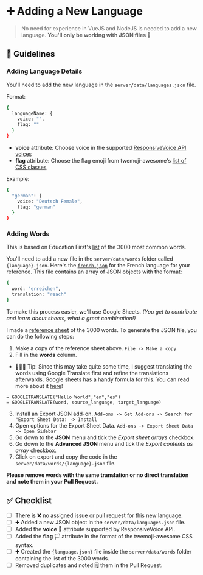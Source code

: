 # ➕ Adding a New Language

> No need for experience in VueJS and NodeJS is needed to add a new language. **You'll only be working with JSON files 🎉**

## 📝 Guidelines

### Adding Language Details
You'll need to add the new language in the `server/data/languages.json` file.

Format:
```sh
{
  languageName: {
    voice: "",
    flag: ""
  }
}
```

- **voice** attribute: Choose voice in the supported [ResponsiveVoice API voices](https://github.com/jayehernandez/letra-extension/blob/master/docs/supported_voices.md)
- **flag** attribute: Choose the flag emoji from twemoji-awesome's [list of CSS classes](https://github.com/jayehernandez/letra-extension/blob/master/client/src/style/twemoji-awesome.scss)

Example:
```sh
{
  "german": {
    voice: "Deutsch Female",
    flag: "german"
  }
}
```

### Adding Words
This is based on Education First's [list](https://www.ef.com/wwen/english-resources/english-vocabulary/top-3000-words/) of the 3000 most common words.

You'll need to add a new file in the `server/data/words` folder called `{language}.json`.
Here's the [`french.json`](https://github.com/jayehernandez/letra-extension/blob/master/server/data/words/french.json) for the French language for your reference. This file contains an array of JSON objects with the format:
```sh
{
  word: "erreichen",
  translation: "reach"
}
```

To make this process easier, we'll use Google Sheets. _(You get to contribute and learn about sheets, what a great combination!)_

I made a [reference sheet](https://docs.google.com/spreadsheets/d/1XFWxJPyVvlG-XL_EFGZ2BUTII0Gr3ovoKPrjfEi-a14) of the 3000 words. To generate the JSON file, you can do the following steps:

1. Make a copy of the reference sheet above. `File -> Make a copy`
2. Fill in the **words** column.
* 💁🏻‍♀️ Tip: Since this may take quite some time, I suggest translating the words using Google Translate first and refine the translations afterwards. Google sheets has a handy formula for this. You can read more about it [here](https://support.google.com/docs/answer/3093331?hl=en)!
```
= GOOGLETRANSLATE("Hello World","en","es")
= GOOGLETRANSLATE(word, source_language, target_language)
```

3. Install an Export JSON add-on.
  `Add-ons -> Get Add-ons -> Search for "Export Sheet Data: -> Install`
4. Open options for the Export Sheet Data.
  `Add-ons -> Export Sheet Data -> Open Sidebar`
5. Go down to the **JSON** menu and tick the *Export sheet arrays* checkbox.
6. Go down to the **Advanced JSON** menu and tick the *Export contents as array* checkbox.
7. Click on export and copy the code in the `server/data/words/{language}.json` file.

**Please remove words with the same translation or no direct translation and note them in your Pull Request.**

## ✅ Checklist
- [ ] There is ❌ no assigned issue or pull request for this new language.
- [ ] ➕ Added a new JSON object in the `server/data/languages.json` file.
- [ ] Added the **voice** 🎤 attribute supported by ResponsiveVoice API.
- [ ] Added the **flag** 🏳 atrribute in the format of the twemoji-awesome CSS syntax.
- [ ] ➕ Created the `{language.json}` file inside the `server/data/words` folder containing the list of the 3000 words.
- [ ] Removed duplicates and noted 🗒 them in the Pull Request.
